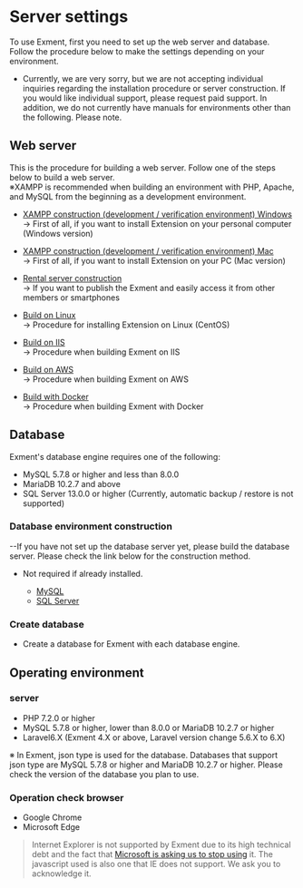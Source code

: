 # Server settings
To use Exment, first you need to set up the web server and database.
Follow the procedure below to make the settings depending on your environment.
* Currently, we are very sorry, but we are not accepting individual inquiries regarding the installation procedure or server construction. If you would like individual support, please request paid support.
In addition, we do not currently have manuals for environments other than the following. Please note.

## Web server
This is the procedure for building a web server. Follow one of the steps below to build a web server.  
※XAMPP is recommended when building an environment with PHP, Apache, and MySQL from the beginning as a development environment.

- [XAMPP construction (development / verification environment) Windows](/install_xampp)  
→ First of all, if you want to install Extension on your personal computer (Windows version)

- [XAMPP construction (development / verification environment) Mac](/install_xampp_mac)  
→ First of all, if you want to install Extension on your PC (Mac version)

- [Rental server construction](/install_rental)  
→ If you want to publish the Exment and easily access it from other members or smartphones

- [Build on Linux](/install_linux)  
→ Procedure for installing Extension on Linux (CentOS)

- [Build on IIS](/install_iis)  
→ Procedure when building Exment on IIS

- [Build on AWS](/install_aws)  
→ Procedure when building Exment on AWS

- [Build with Docker](/install_docker)  
→ Procedure when building Exment with Docker

## Database
Exment's database engine requires one of the following:

- MySQL 5.7.8 or higher and less than 8.0.0
- MariaDB 10.2.7 and above
- SQL Server 13.0.0 or higher (Currently, automatic backup / restore is not supported)

### Database environment construction
--If you have not set up the database server yet, please build the database server.
Please check the link below for the construction method.
* Not required if already installed.

     - [MySQL](/install_mysql)
     - [SQL Server](/install_sqlserver)

### Create database

- Create a database for Exment with each database engine.

## Operating environment
### server
- PHP 7.2.0 or higher
- MySQL 5.7.8 or higher, lower than 8.0.0 or MariaDB 10.2.7 or higher
- Laravel6.X (Exment 4.X or above, Laravel version change 5.6.X to 6.X)

<span class="red">※ In Exment, json type is used for the database. Databases that support json type are MySQL 5.7.8 or higher and MariaDB 10.2.7 or higher. Please check the version of the database you plan to use.</span>

### Operation check browser
- Google Chrome
- Microsoft Edge

> Internet Explorer is not supported by Exment due to its high technical debt and the fact that [Microsoft is asking us to stop using](https:/panese.engadget.com/2019/02/08/internet-explorer-ie/) it.
The javascript used is also one that IE does not support. We ask you to acknowledge it.